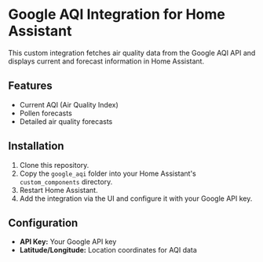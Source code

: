# Google AQI Integration for Home Assistant

This custom integration fetches air quality data from the Google AQI API and displays current and forecast information in Home Assistant.

## Features
- Current AQI (Air Quality Index)
- Pollen forecasts
- Detailed air quality forecasts

## Installation
1. Clone this repository.
2. Copy the `google_aqi` folder into your Home Assistant's `custom_components` directory.
3. Restart Home Assistant.
4. Add the integration via the UI and configure it with your Google API key.

## Configuration
- **API Key:** Your Google API key
- **Latitude/Longitude:** Location coordinates for AQI data
